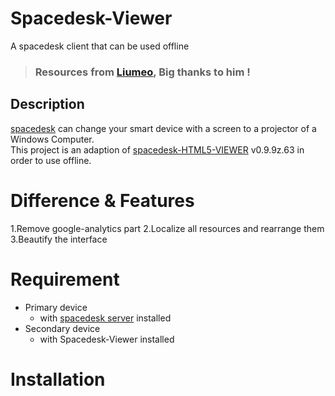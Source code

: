 # Spacedesk-Viewer
A spacedesk client that can be used offline

> ### Resources from [Liumeo](https://github.com/eagleoflqj "Liumeo's github page"),  Big thanks to him !

## Description
[spacedesk](https://spacedesk.net/) can change your smart device with a screen to a projector of a Windows Computer.  
This project is an adaption of [spacedesk-HTML5-VIEWER](http://spacedesk.ph/html5viewer/) v0.9.9z.63 in order to use offline.

# Difference & Features
1.Remove google-analytics part
2.Localize all resources and rearrange them
3.Beautify the interface

# Requirement

+ Primary device
  + with [spacedesk server](https://spacedesk.net/#downloads) installed
+ Secondary device
  + with Spacedesk-Viewer installed

# Installation